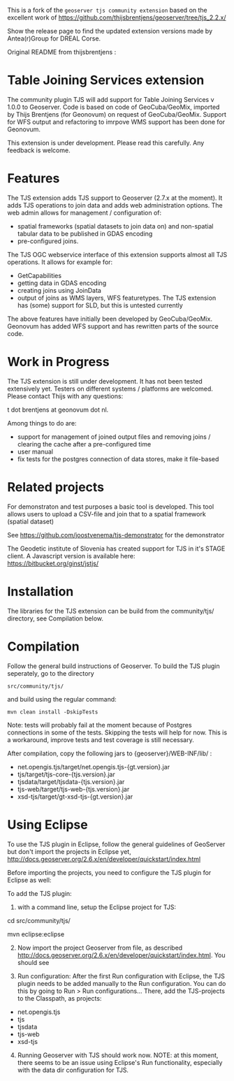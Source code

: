 This is a fork of the `geoserver tjs community extension` based on the excellent work of https://github.com/thijsbrentjens/geoserver/tree/tjs_2.2.x/  

Show the release page to find the updated extension versions made by Antea(r)Group for DREAL Corse.

Original README from thijsbrentjens :  

Table Joining Services extension
=====================
The community plugin TJS will add support for Table Joining Services v 1.0.0 to Geoserver. Code is based on code of GeoCuba/GeoMix, imported by Thijs Brentjens (for Geonovum) on request of GeoCuba/GeoMix. Support for WFS output and refactoring to imrpove WMS support has been done for Geonovum.

This extension is under development. Please read this carefully. Any feedback is welcome.

Features
========
The TJS extension adds TJS support to Geoserver (2.7.x at the moment). It adds TJS operations to join data and adds web administration options. The web admin allows for management / configuration of:
- spatial frameworks (spatial datasets to join data on) and non-spatial tabular data to be published in GDAS encoding
- pre-configured joins.

The TJS OGC webservice interface of this extension supports almost all TJS operations. It allows for example for:
- GetCapabilities
- getting data in GDAS encoding
- creating joins using JoinData
- output of joins as WMS layers, WFS featuretypes. The TJS extension has (some) support for SLD, but this is untested currently

The above features have initially been developed by GeoCuba/GeoMix. Geonovum has added WFS support and has rewritten parts of the source code.

Work in Progress
==========
The TJS extension is still under development. It has not been tested extensively yet. Testers on different systems / platforms are welcomed. Please contact Thijs with any questions: 

t dot brentjens at geonovum dot nl.

Among things to do are:

- support for management of joined output files and removing joins / clearing the cache after a pre-configured time
- user manual
- fix tests for the postgres connection of data stores, make it file-based

Related projects
===========
For demonstraton and test purposes a basic tool is developed. This tool allows users to upload a CSV-file and join that to a spatial framework (spatial dataset)

See https://github.com/joostvenema/tjs-demonstrator for the demonstrator

The Geodetic institute of Slovenia has created support for TJS in it's STAGE client. A Javascript version is available here: https://bitbucket.org/ginst/jstjs/

Installation
=====================
The libraries for the TJS extension can be build from the community/tjs/ directory, see Compilation below.

Compilation
=====================
Follow the general build instructions of Geoserver.
To build the TJS plugin seperately, go to the directory 

```
src/community/tjs/
```

and build using the regular command:

```
mvn clean install -DskipTests
```

Note: tests will probably fail at the moment because of Postgres connections in some of the tests. Skipping the tests will help for now. This is a workaround, improve tests and test coverage is still necessary.

After compilation, copy the following jars to {geoserver}/WEB-INF/lib/ :

* net.opengis.tjs/target/net.opengis.tjs-{gt.version}.jar
* tjs/target/tjs-core-{tjs.version}.jar
* tjsdata/target/tjsdata-{tjs.version}.jar
* tjs-web/target/tjs-web-{tjs.version}.jar
* xsd-tjs/target/gt-xsd-tjs-{gt.version}.jar


Using Eclipse
=====================
To use the TJS plugin in Eclipse, follow the general guidelines of GeoServer but don't import the projects in Eclipse yet, http://docs.geoserver.org/2.6.x/en/developer/quickstart/index.html

Before importing the projects, you need to configure the TJS plugin for Eclipse as well:

To add the TJS plugin:

1. with a command line, setup the Eclipse project for TJS:

cd src/community/tjs/

mvn eclipse:eclipse

2. Now import the project Geoserver from file, as described http://docs.geoserver.org/2.6.x/en/developer/quickstart/index.html. You should see 

3. Run configuration:
After the first Run configuration with Eclipse, the TJS plugin needs to be added manually to the Run configuration. You can do this by going to Run > Run configurations...
There, add the TJS-projects to the Classpath, as projects:

* net.opengis.tjs
* tjs
* tjsdata
* tjs-web
* xsd-tjs

4. Running Geoserver with TJS should work now. NOTE: at this moment, there seems to be an issue using Eclipse's Run functionality, especially with the data dir configuration for TJS.





